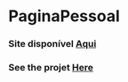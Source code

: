# PaginaPessoal

### Site disponível <a href="https://abimaelsb.github.io/PaginaPessoal/" target="_blank">Aqui<a/>
### See the projet <a href="https://abimaelsb.github.io/PaginaPessoal/" target="_blank">Here<a/>
